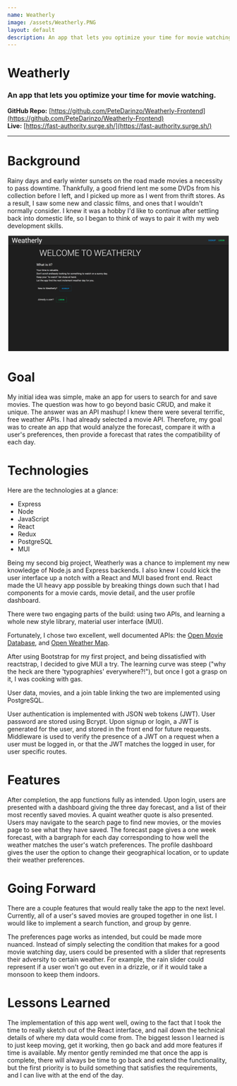 ```yaml
---
name: Weatherly
image: /assets/Weatherly.PNG
layout: default
description: An app that lets you optimize your time for movie watching.
---
```


# Weatherly
###  An app that lets you optimize your time for movie watching.

**GitHub Repo:** [https://github.com/PeteDarinzo/Weatherly-Frontend](https://github.com/PeteDarinzo/Weatherly-Frontend)  
**Live:** [https://fast-authority.surge.sh/](https://fast-authority.surge.sh/)  


---

# Background

Rainy days and early winter sunsets on the road made movies a necessity to pass downtime. Thankfully, a good friend lent me some DVDs from his collection before I left, and I picked up more as I went from thrift stores. As a result, I saw some new and classic films, and ones that I wouldn't normally consider. I knew it was a hobby I'd like to continue after settling back into domestic life, so I began to think of ways to pair it with my web development skills. 

<p align="center">
  <img src="/assets/Weatherly.PNG" alt="green-flash" width="500" />
</p>

# Goal 

 My initial idea was simple, make an app for users to search for and save movies. The question was how to go beyond basic CRUD, and make it unique. The answer was an API mashup! I knew there were several terrific, free weather APIs. I had already selected a movie API. Therefore, my goal was to create an app that would analyze the forecast, compare it with a user's preferences, then provide a forecast that rates the compatibility of each day.

# Technologies

Here are the technologies at a glance:
- Express
- Node
- JavaScript
- React
- Redux
- PostgreSQL
- MUI

Being my second big project, Weatherly was a chance to implement my new knowledge of Node.js and Express backends. I also knew I could kick the user interface up a notch with a React and MUI based front end. React made the UI heavy app possible by breaking things down such that I had components for a movie cards, movie detail, and the user profile dashboard. 

There were two engaging parts of the build: using two APIs, and learning a whole new style library, material user interface (MUI).

Fortunately, I chose two excellent, well documented APIs: the [Open Movie Database](https://www.omdbapi.com/), and [Open Weather Map](https://openweathermap.org/).

After using Bootstrap for my first project, and being dissatisfied with reactstrap, I decided to give MUI a try. The learning curve was steep ("why the heck are there 'typographies' everywhere?!"), but once I got a grasp on it, I was cooking with gas.

User data, movies, and a join table linking the two are implemented using PostgreSQL.

User authentication is implemented with JSON web tokens (JWT). User password are stored using Bcrypt. Upon signup or login, a JWT is generated for the user, and stored in the front end for future requests. Middleware is used to verify the presence of a JWT on a request when a user must be logged in, or that the JWT matches the logged in user, for user specific routes.

# Features

After completion, the app functions fully as intended. Upon login, users are presented with a dashboard giving the three day forecast, and a list of their most recently saved movies. A quaint weather quote is also presented. Users may navigate to the search page to find new movies, or the movies page to see what they have saved. The forecast page gives a one week forecast, with a bargraph for each day corresponding to how well the weather matches the user's watch preferences. The profile dashboard gives the user the option to change their geographical location, or to update their weather preferences. 

# Going Forward

There are a couple features that would really take the app to the next level. Currently, all of a user's saved movies are grouped together in one list. I would like to implement a search function, and group by genre. 

The preferences page works as intended, but could be made more nuanced. Instead of simply selecting the condition that makes for a good movie watching day, users could be presented with a slider that represents their adversity to certain weather. For example, the rain slider could represent if a user won't go out even in a drizzle, or if it would take a monsoon to keep them indoors. 

# Lessons Learned

The implementation of this app went well, owing to the fact that I took the time to really sketch out of the React interface, and nail down the technical details of where my data would come from. The biggest lesson I learned is to just keep moving, get it working, then go back and add more features if time is available. My mentor gently reminded me that once the app is complete, there will always be time to go back and extend the functionality, but the first priority is to build something that satisfies the requirements, and I can live with at the end of the day.

